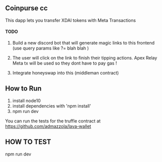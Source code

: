
 ## Coinpurse cc 


 This dapp lets you transfer XDAI tokens with Meta Transactions


#### TODO 
1. Build a new discord bot that will generate magic links to this frontend  (use query params like ?= blah blah )

2. The user will click on the link to finish their tipping actions.  Apex Relay Meta tx will be used so they dont have to pay gas ! 


3. Integrate honeyswap into this (middleman contract)
 
  

## How to Run
1. install node10
2. install dependencies with 'npm install'
3.  npm run dev



  You can run the tests for the truffle contract at https://github.com/admazzola/lava-wallet






## HOW TO TEST
npm run dev
